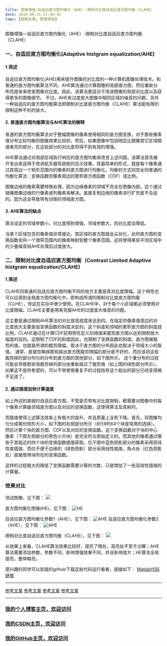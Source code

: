 ```yaml
---
title: 图像增强—自适应直方图均衡化（AHE）-限制对比度自适应直方图均衡（CLAHE）
date: 2019-09-21 21:44:45
tags: [图像处理, 图像增强]
---
```


图像增强—自适应直方图均衡化（AHE）-限制对比度自适应直方图均衡（CLAHE）
<!--more-->


### 一、自适应直方图均衡化(Adaptive histgram equalization/AHE)
#### 1.简述
自适应直方图均衡化(AHE)用来提升图像的对比度的一种计算机图像处理技术。和普通的直方图均衡算法不同，AHE算法通过计算图像的局部直方图，然后重新分布亮度来来改变图像对比度。因此，该算法更适合于改进图像的局部对比度以及获得更多的图像细节。
不过，AHE有过度放大图像中相同区域的噪音的问题，另外一种自适应的直方图均衡算法即限制对比度直方图均衡（CLAHE）算法能有限的限制这种不利的放大。
#### 2. 普通直方图均衡算法与AHE算法的解释
普通的直方图均衡算法对于整幅图像的像素使用相同的直方图变换，对于那些像素值分布比较均衡的图像效果比较好。然后，如果图像中包括明显比图像其它区域暗或者亮的部分，在这些部分的对比度将得不到有效的增强。

AHE算法通过对局部区域执行响应的直方图均衡来改变上述问题。该算法首先被开发出来适用于改进航天器驾驶舱的显示效果。其最简单的形式，就是每个像素通过其周边一个矩形范围内的像素的直方图进行均衡化。均衡的方式则完全同普通的均衡化算法：变换函数同像素周边的累积直方图函数（CDF）成比例。

图像边缘的像素需要特殊处理，因为边缘像素的领域不完全在图像内部。这个通过镜像图像边缘的行像素或列像素来解决。直接复制边缘的像素进行扩充是不合适的。因为这会导致带有剑锋的领域直方图。
#### 3. AHE算法的缺点
算法设定的邻域参数小，对比度得到增强，邻域参数大，则对比度会降低。

当某个区域包含的像素值非常接近，其区域的直方图就会尖状化，此时直方图的变换函数会将一个很窄范围内的像素映射到整个像素范围。这将使得某些平坦区域中的少量噪音经AHE处理后过度放大。
### 二、限制对比度自适应直方图均衡（Contrast Limited Adaptive histgram equalization/CLAHE)
#### 1.简述
CLAHE同普通的自适应直方图均衡不同的地方主要是其对比度限幅。这个特性也可以应用到全局直方图均衡化中，即构成所谓的限制对比度直方图均衡（CLHE），但这在实际中很少使用。在CLAHE中，对于每个小区域都必须使用对比度限幅。CLAHE主要是用来克服AHE的过度放大噪音的问题。

这主要是通过限制AHE算法的对比提高程度来达到的。在指定的像素值周边的对比度放大主要是由变换函数的斜度决定的。这个斜度和领域的累积直方图的斜度成比例。CLAHE通过在计算CDF前用预先定义的阈值来裁剪直方图以达到限制放大幅度的目的。这限制了CDF的斜度因此，也限制了变换函数的斜度。直方图被裁剪的值，也就是所谓的裁剪限幅，取决于直方图的分布因此也取决于领域大小的取值。
通常，直接忽略掉那些超出直方图裁剪限幅的部分是不好的，而应该将这些裁剪掉的部分均匀的分布到直方图的其他部分。如下图所示。
这个重分布的过程可能会导致那些倍裁剪掉的部分由重新超过了裁剪值（如上图的绿色部分所示）。如果这不是所希望的，可以不带使用重复不的过程指导这个超出的部分已经变得微不足道了。
#### 2. 通过插值加快计算速度
如上所述的直接的自适应直方图，不管是否带有对比度限制，都需要对图像中的每个像素计算器领域直方图以及对应的变换函数，这使得算法及其耗时。

而插值使得上述算法效率上有极大的提升，并且质量上没有下降。首先，将图像均匀分成等份矩形大小，如下图的右侧部分所示（8行8列64个块是常用的选择）。然后计算个块的直方图、CDF以及对应的变换函数。这个变换函数对于块的中心像素（下图左侧部分的黑色小方块）是完全符合原始定义的。而其他的像素通过哪些于其临近的四个块的变换函数插值获取。位于图中蓝色阴影部分的像素采用双线性查插值，而位于便于边缘的（绿色阴影）部分采用线性插值，角点处（红色阴影处）直接使用块所在的变换函数。

这样的过程极大的降低了变换函数需要计算的次数，只是增加了一些双线性插值的计算量。



### 效果对比

测试图像，见下图：
![](https://img-blog.nos-eastchina1.126.net/PersonalPhoto/SpaceMan.jpg)

直方图均衡化图像(HE)，见下图：
![HE](https://img-blog.nos-eastchina1.126.net/PersonalPhoto/SpaceMan-HE.jpg)

自适应直方图均衡化参数1（AHE），见下图：
![AHE](https://img-blog.nos-eastchina1.126.net/PersonalPhoto/SpaceMan-AHE4256.jpg)
自适应直方图均衡化参数2（AHE），见下图：
![AHE](https://img-blog.nos-eastchina1.126.net/PersonalPhoto/SpaceMan-AHE16256.jpg)


限制对比度自适应直方图均衡（CLAHE），见下图：
![](https://img-blog.nos-eastchina1.126.net/PersonalPhoto/SpaceMan-CLAHE.jpg)

从效果上来看，CLAHE算法效果比较好，提亮了暗处，高亮处不至于过曝；AHE算法需要添加参数，参数不同，影响增强效果不同，并且影响很大；HE算法全局提亮，整体略亮。

感兴趣的同学可以到我的github下载这些代码运行看看，链接如下：
[Matlab代码链接](https://github.com/AomanHao/Matlab-Image-Dehazing-Enhazing)

---

[参考文章](https://www.cnblogs.com/Imageshop/archive/2013/04/07/3006334.html)
[参考文章](https://blog.csdn.net/baimafujinji/article/details/50660189)
[参考文章](https://blog.csdn.net/kl1411/article/details/89100740)
[参考文章](https://blog.csdn.net/gdymind/article/details/82357139)




---

### [我的个人博客主页，欢迎访问](http://www.aomanhao.top/)
### [我的CSDN主页，欢迎访问](https://blog.csdn.net/Aoman_Hao)
### [我的GitHub主页，欢迎访问](https://github.com/AomanHao)


